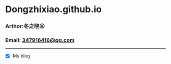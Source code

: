 # Dongzhixiao.github.io
###   Arthor:冬之晓:stuck_out_tongue_winking_eye:
###   Email: 347916416@qq.com
---------

- [x] My blog
